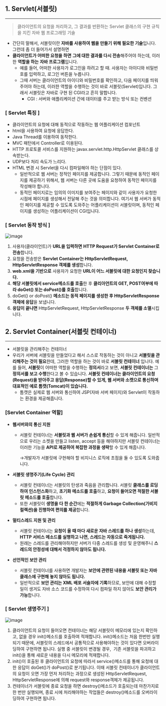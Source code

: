 ## **1. Servlet(서블릿)**

---

> 클라이언트의 요청을 처리하고, 그 결과를 반환하는 Servlet 클래스의 구현 규칙을 지킨 자바 웹 프로그래밍 기술
> 
- 간단히 말해서, 서블릿이란 **자바를 사용하여 웹을 만들기 위해 필요한 기술**입니다. 그런데 좀 더 들어가서 설명하면
- **클라이언트가 어떠한 요청을 하면** **그에 대한 결과를 다시 전송**해주어야 하는데, 이러한 **역할을 하는** **자바 프로그램**입니다.
    - 예를 들어, 어떠한 사용자가 로그인을 하려고 할 때. 사용자는 아이디와 비밀번호를 입력하고, 로그인 버튼을 누릅니다.
    - 그때 서버는 클라이언트의 아이디와 비밀번호를 확인하고, 다음 페이지를 띄워주어야 하는데, 이러한 역할을 수행하는 것이 바로 서블릿(Servlet)입니다. 
    그래서 서블릿은 자바로 구현 된 CGI라고 흔히 말합니다.
        - CGI : 서버와 애플리케이션 간에 데이터를 주고 받는 방식 또는 컨벤션

### **[ Servlet 특징 ]**

- 클라이언트의 요청에 대해 동적으로 작동하는 웹 어플리케이션 컴포넌트
- html을 사용하여 요청에 응답한다.
- Java Thread를 이용하여 동작한다.
- MVC 패턴에서 Controller로 이용된다.
- HTTP 프로토콜 서비스를 지원하는 javax.servlet.http.HttpServlet 클래스를 상속받는다.
- UDP보다 처리 속도가 느리다.
- HTML 변경 시 Servlet을 다시 컴파일해야 하는 단점이 있다.
    - 일반적으로 웹 서버는 정적인 페이지를 제공합니다. 그렇기 때문에 동적인 페이지를 제공하기 위해서, 웹 서버는 다른 곳에 도움을 요청하여 동적인 페이지를 작성해야 합니다.
    - 동적인 페이지로는 임의의 이미지를 보여주는 페이지와 같이 
    사용자가 요청한 시점에 페이지를 생성해서 전달해 주는 것을 의미합니다. 
    여기서 웹 서버가 동적인 페이지를 제공할 수 있도록 도와주는 어플리케이션이 서블릿이며, 동적인 페이지를 생성하는 어플리케이션이 CGI입니다.

### **[ Servlet 동작 방식 ]**

![image](https://user-images.githubusercontent.com/109019062/211196499-723ac102-9528-4d88-8577-c4de83671f7a.png)

1. 사용자(클라이언트)가 **URL을 입력하면** **HTTP Request가 Servlet Container로 전송**합니다.
2. 요청을 전송받은 **Servlet Container는 HttpServletRequest, HttpServletResponse 객체를 생성**합니다.
3. **web.xml을 기반으로** 사용자가 요청한 **URL이 어느 서블릿에 대한 요청인지 찾습니다.**
4. **해당 서블릿에서 service메소드를 호출**한 후 **클리아언트의 GET, POST여부에 따라 doGet() 또는 doPost()를 호출**합니다.
5. doGet() or doPost() **메소드는 동적 페이지를 생성한 후 HttpServletResponse객체에 응답**을 보냅니다.
6. **응답이 끝나면** HttpServletRequest, HttpServletResponse **두 객체를 소멸**시킵니다.

## 2. Servlet Container(서블릿 컨테이너)

---

- 서블릿을 관리해주는 컨테이너
- 우리가 서버에 서블릿을 만들었다고 해서 스스로 작동하는 것이 아니고 **서블릿을 관리해주는 것이 필요**한데, 그러한 역할을 하는 것이 바로 **서블릿 컨테이너** 입니다. 
예를 들어, **서블릿**이 어떠한 역할을 수행하는 **정의서**라고 보면, **서블릿 컨테이너는** 그 **정의서를 보고 수행**한다고 볼 수 있습니다. **서블릿 컨테이너는 클라이언트의 요청(Request)을 받아주고 응답(Response)할 수 있게, 웹 서버와 소켓으로 통신하며 대표적인 예로 톰캣(Tomcat)이 있습니다.**
    - 톰캣은 실제로 웹 서버와 통신하여 JSP(자바 서버 페이지)와 Servlet이 작동하는 환경을 제공해줍니다.
    
### **[Servlet Container 역할]**

- **웹서버와의 통신 지원**
    - 서블릿 컨테이너는 **서블릿과 웹 서버가 손쉽게 통신**할 수 있게 해줍니다. 
    일반적으로 우리는 소켓을 만들고 listen, accept 등을 해야하지만 
    서블릿 컨테이너는 이러한 기능을 **API로 제공하여 복잡한 과정을 생략**할 수 있게 해줍니다.
        
        →개발자가 서블릿에 구현해야 할 비지니스 로직에 초점을 둘 수 있도록 도와줍니다. 
        
- **서블릿 생명주기(Life Cycle) 관리**
    - 서블릿 컨테이너는 서블릿의 탄생과 죽음을 관리합니다. 
    서블릿 **클래스를 로딩하여 인스턴스화**하고, **초기화 메소드를 호출**하고, **요청이 들어오면 적절한 서블릿 메소드를 호출**합니다.
    - 또한 서블릿이 **생명을 다 한 순간**에는 **적절하게 Garbage Collection(가비지 컬렉션)을 진행하여 편의를 제공**합니다.
- **멀티스레드 지원 및 관리**
    - 서블릿 컨테이너는 **요청이 올 때 마다 새로운 자바 스레드를 하나 생성**하는데, **HTTP 서비스 메소드를 실행하고 나면, 스레드는 자동으로 죽게됩니다.**
    - 원래는 스레드를 관리해야하지만 서버가 다중 스레드를 생성 및 운영해주니 **스레드의 안정성에 대해서 걱정하지 않아도 됩니다.**
- **선언적인 보안 관리**
    - 서블릿 컨테이너를 사용하면 개발자는 **보안에 관련된 내용을 서블릿 또는 자바 클래스에 구현해 놓지 않아도 됩니다.**
    - 일반적으로 **보안 관리는 XML 배포 서술자에 기록**하므로, 보안에 대해 수정할 일이 생겨도 자바 소스 코드를 수정하여 다시 컴파일 하지 않아도 **보안 관리가 가능**합니다.

### **[ Servlet 생명주기 ]**

![image](https://user-images.githubusercontent.com/109019062/211198263-c5d5f601-87db-4ccd-a5e6-f3477ded9986.png)

1. 클라이언트의 요청이 들어오면 컨테이너는 해당 서블릿이 메모리에 있는지 확인하고, 없을 경우 init()메소드를 호출하여 적재합니다. 
init()메소드는 처음 한번만 실행되기 때문에, 서블릿의 스레드에서 공통적으로 사용해야하는 것이 있다면 오버라이딩하여 구현하면 됩니다. 실행 중 서블릿이 변경될 경우, 
기존 서블릿을 파괴하고 init()을 통해 새로운 내용을 다시 메모리에 적재합니다.
2. init()이 호출된 후 클라이언트의 요청에 따라서 service()메소드를 통해 요청에 대한 응답이 doGet()가 doPost()로 분기됩니다. 
이때 서블릿 컨테이너가 클라이언트의 요청이 오면 가장 먼저 처리하는 과정으로 생성된 HttpServletRequest, HttpServletResponse에 의해 request와 response객체가 제공됩니다.
3. 컨테이너가 서블릿에 종료 요청을 하면 destroy()메소드가 호출되는데 마찬가지로 한 번만 실행되며, 종료 시에 처리해야하는 작업들은 destroy()메소드를 오버라이딩하여 구현하면 됩니다.
